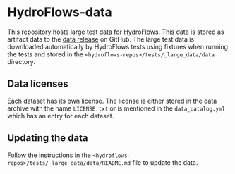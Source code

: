 # HydroFlows-data

This repository hosts large test data for [HydroFlows](https://github.com/Deltares-research/hydroflows). This data is stored as artifact data to the [data release](https://github.com/Deltares-research/hydroflows-data/releases/tag/data) on GitHub. The large test data is downloaded automatically by HydroFlows tests using fixtures when running the tests and stored in the `<hydroflows-repos>/tests/_large_data/data` directory.

## Data licenses

Each dataset has its own license. The license is either stored in the data archive with the name `LICENSE.txt` or is mentioned in the `data_catalog.yml` which has an entry for each dataset.

## Updating the data

Follow the instructions in the `<hydroflows-repos>/tests/_large_data/data/README.md` file to update the data.